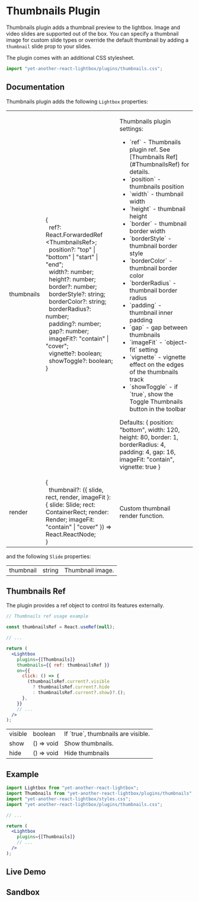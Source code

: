 # Thumbnails Plugin

Thumbnails plugin adds a thumbnail preview to the lightbox. Image and video
slides are supported out of the box. You can specify a thumbnail image for
custom slide types or override the default thumbnail by adding a `thumbnail`
slide prop to your slides.

The plugin comes with an additional CSS stylesheet.

```jsx
import "yet-another-react-lightbox/plugins/thumbnails.css";
```

## Documentation

Thumbnails plugin adds the following `Lightbox` properties:

<table class="docs">
  <tbody>
    <tr>
      <td>thumbnails</td>
      <td>
        &#123;<br />
        &nbsp;&nbsp;ref?: React.ForwardedRef&#8203;&lt;ThumbnailsRef&gt;;<br />
        &nbsp;&nbsp;position?: "top" | "bottom" | "start" | "end";<br />
        &nbsp;&nbsp;width?: number;<br />
        &nbsp;&nbsp;height?: number;<br />
        &nbsp;&nbsp;border?: number;<br />
        &nbsp;&nbsp;borderStyle?: string;<br />
        &nbsp;&nbsp;borderColor?: string;<br />
        &nbsp;&nbsp;borderRadius?: number;<br />
        &nbsp;&nbsp;padding?: number;<br />
        &nbsp;&nbsp;gap?: number;<br />
        &nbsp;&nbsp;imageFit?: "contain" | "cover";<br />
        &nbsp;&nbsp;vignette?: boolean;<br />
        &nbsp;&nbsp;showToggle?: boolean;<br />
        &#125;
      </td>
      <td>
        <p>Thumbnails plugin settings:</p>
        <ul>
          <li>`ref` - Thumbnails plugin ref. See [Thumbnails Ref](#ThumbnailsRef) for details.</li>
          <li>`position` - thumbnails position</li>
          <li>`width` - thumbnail width</li>
          <li>`height` - thumbnail height</li>
          <li>`border` - thumbnail border width</li>
          <li>`borderStyle` - thumbnail border style</li>
          <li>`borderColor` - thumbnail border color</li>
          <li>`borderRadius` - thumbnail border radius</li>
          <li>`padding` - thumbnail inner padding</li>
          <li>`gap` - gap between thumbnails</li>
          <li>`imageFit` - `object-fit` setting</li>
          <li>`vignette` - vignette effect on the edges of the thumbnails track</li>
          <li>`showToggle` - if `true`, show the Toggle Thumbnails button in the toolbar</li>
        </ul>
        <p>
          Defaults: <span class="font-mono">&#123; position: "bottom", width: 120, height: 80, border: 1, borderRadius: 4, padding: 4,
          gap: 16, imageFit: "contain", vignette: true &#125;</span>
        </p>
      </td>
    </tr>
    <tr>
      <td>render</td>
      <td>
        &#123;<br />
        &nbsp;&nbsp;thumbnail?: (&#123;
        slide, rect, render, imageFit &#125;:
        &#123; slide: Slide; rect: ContainerRect; render: Render; imageFit: "contain" | "cover"
        &#125;) => React.ReactNode;<br />
        &#125;
      </td>
      <td>Custom thumbnail render function.</td>
    </tr>
  </tbody>
</table>

and the following `Slide` properties:

<table class="docs">
  <tbody>
    <tr>
      <td>thumbnail</td>
      <td>string</td>
      <td>Thumbnail image.</td>
    </tr>
  </tbody>
</table>

## Thumbnails Ref

The plugin provides a ref object to control its features externally.

```jsx
// Thumbnails ref usage example

const thumbnailsRef = React.useRef(null);

// ...

return (
  <Lightbox
    plugins={[Thumbnails]}
    thumbnails={{ ref: thumbnailsRef }}
    on={{
      click: () => {
        (thumbnailsRef.current?.visible
          ? thumbnailsRef.current?.hide
          : thumbnailsRef.current?.show)?.();
      },
    }}
    // ...
  />
);
```

<table class="docs">
  <tbody>
    <tr>
      <td>visible</td>
      <td>boolean</td>
      <td>If `true`, thumbnails are visible.</td>
    </tr>
    <tr>
      <td>show</td>
      <td>() => void</td>
      <td>Show thumbnails.</td>
    </tr>
    <tr>
      <td>hide</td>
      <td>() => void</td>
      <td>Hide thumbnails</td>
    </tr>
  </tbody>
</table>

## Example

```jsx
import Lightbox from "yet-another-react-lightbox";
import Thumbnails from "yet-another-react-lightbox/plugins/thumbnails";
import "yet-another-react-lightbox/styles.css";
import "yet-another-react-lightbox/plugins/thumbnails.css";

// ...

return (
  <Lightbox
    plugins={[Thumbnails]}
    // ...
  />
);
```

## Live Demo

<ThumbnailsPluginExample />

## Sandbox

<StackBlitzLink href="edit/yet-another-react-lightbox-examples" file="src/examples/ThumbnailsPlugin.tsx" initialPath="/plugins/thumbnails" />
